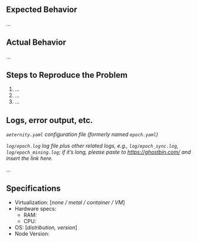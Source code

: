 ## Expected Behavior

...

## Actual Behavior

...

## Steps to Reproduce the Problem

  1. ...
  1. ...
  1. ...
  
  
## Logs, error output, etc.

*`aeternity.yaml` configuration file (formerly named `epoch.yaml`)*

*`log/epoch.log` log file plus other related logs, e.g., `log/epoch_sync.log`, `log/epoch_mining.log`; if it’s long, please paste to https://ghostbin.com/ and insert the link here.*

...


## Specifications


  - Virtualization: [*none / metal / container / VM*]
  - Hardware specs: 
    * RAM: 
    * CPU:
  - OS: [*distribution, version*]
  - Node Version:
